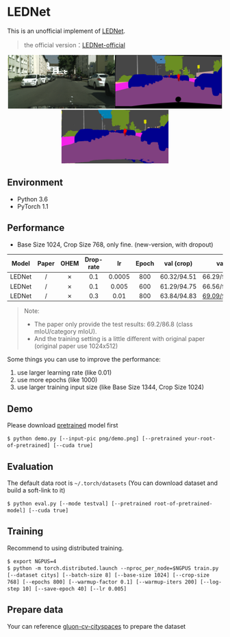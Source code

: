 # LEDNet
This is an unofficial implement of  [LEDNet](https://arxiv.org/abs/1905.02423). 

> the official version：[LEDNet-official](https://github.com/xiaoyufenfei/LEDNet)

<div align="center">
<img src="png/demo.png" width="250px"><img src="png/gt.png" width="250px"><img src="png/output.png" width="250px">
</div>

## Environment

- Python 3.6
- PyTorch 1.1

## Performance

- Base Size 1024, Crop Size 768, only fine. (new-version, with dropout)

| Model  | Paper | OHEM | Drop-rate |   lr   | Epoch | val (crop)  |                             val                              |
| :----: | :---: | :--: | :-------: | :----: | :---: | :---------: | :----------------------------------------------------------: |
| LEDNet |   /   |  ✗   |    0.1    | 0.0005 |  800  | 60.32/94.51 |                         66.29/94.40                          |
| LEDNet |   /   |  ✗   |    0.1    | 0.005  |  600  | 61.29/94.75 |                         66.56/94.72                          |
| LEDNet |   /   |  ✗   |    0.3    |  0.01  |  800  | 63.84/94.83 | [69.09/94.75](https://drive.google.com/open?id=1oelPUKAnZYD75RruyBQU9HZKneMEMIAp) |

> Note:
>
> - The paper only provide the test results: 69.2/86.8 (class mIoU/category mIoU). 
> - And the training setting is a little different with original paper (original paper use 1024x512)

Some things you can use to improve the performance:

1. use larger learning rate (like 0.01)
2. use more epochs (like 1000)
3. use larger training input size (like Base Size 1344, Crop Size 1024)

## Demo

Please download [pretrained](https://drive.google.com/open?id=1oelPUKAnZYD75RruyBQU9HZKneMEMIAp) model first

```shell
$ python demo.py [--input-pic png/demo.png] [--pretrained your-root-of-pretrained] [--cuda true]
```

## Evaluation

The default data root is `~/.torch/datasets` (You can download dataset and build a soft-link to it)

```shell
$ python eval.py [--mode testval] [--pretrained root-of-pretrained-model] [--cuda true]
```

## Training

Recommend to using distributed training.

```shell
$ export NGPUS=4
$ python -m torch.distributed.launch --nproc_per_node=$NGPUS train.py [--dataset citys] [--batch-size 8] [--base-size 1024] [--crop-size 768] [--epochs 800] [--warmup-factor 0.1] [--warmup-iters 200] [--log-step 10] [--save-epoch 40] [--lr 0.005]
```

## Prepare data

Your can reference [gluon-cv-cityspaces](https://gluon-cv.mxnet.io/build/examples_datasets/cityscapes.html#sphx-glr-build-examples-datasets-cityscapes-py) to prepare the dataset

